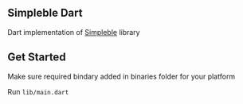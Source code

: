 ## Simpleble Dart

Dart implementation of [Simpleble](https://github.com/OpenBluetoothToolbox/SimpleBLE) library

## Get Started

Make sure required bindary added in binaries folder for your platform

Run `lib/main.dart`
